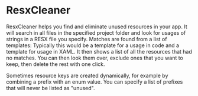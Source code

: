 # ResxCleaner
ResxCleaner helps you find and eliminate unused resources in your app.
It will search in all files in the specified project folder and look for usages of strings in a RESX file you specify. Matches are found from a list of templates: Typically this would be a template for a usage in code and a template for usage in XAML. It then shows a list of all the resources that had no matches. You can then look them over, exclude ones that you want to keep, then delete the rest with one click.

Sometimes resource keys are created dynamically, for example by combining a prefix with an enum value. You can specify a list of prefixes that will never be listed as "unused".
